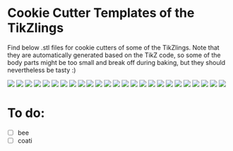 # Cookie Cutter Templates of the TikZlings

Find below .stl files for cookie cutters of some of the TikZlings. Note that they are automatically generated based on the TikZ code, so some of the body parts might be too small and break off during baking, but they should nevertheless be tasty :)

[![](./pngs/anteater.png)](./stls/anteater.stl)
[![](./pngs/ape.png)](./stls/ape.stl)
[![](./pngs/bat.png)](./stls/bat.stl)
[![](./pngs/bear.png)](./stls/bear.stl)
[![](./pngs/bug.png)](./stls/bug.stl)
[![](./pngs/cat.png)](./stls/cat.stl)
[![](./pngs/chicken.png)](./stls/chicken.stl)
[![](./pngs/duck.png)](./stls/duck.stl)
[![](./pngs/elephant.png)](./stls/elephant.stl)
[![](./pngs/hippo.png)](./stls/hippo.stl)
[![](./pngs/koala.png)](./stls/koala.stl)
[![](./pngs/marmot.png)](./stls/marmot.stl)
[![](./pngs/meerkat.png)](./stls/meerkat.stl)
[![](./pngs/moles.png)](./stls/moles.stl)
[![](./pngs/mouse.png)](./stls/mouse.stl)
[![](./pngs/owl.png)](./stls/owl.stl)
[![](./pngs/panda.png)](./stls/panda.stl)
[![](./pngs/penguin.png)](./stls/penguin.stl)
[![](./pngs/pig.png)](./stls/pig.stl)
[![](./pngs/rhino.png)](./stls/rhino.stl)
[![](./pngs/sheep.png)](./stls/sheep.stl)
[![](./pngs/sloth.png)](./stls/sloth.stl)
[![](./pngs/snowman.png)](./stls/snowman.stl)
[![](./pngs/squirrel.png)](./stls/squirrel.stl)
[![](./pngs/wolf.png)](./stls/wolf.stl)

# To do:

- [ ] bee
- [ ] coati